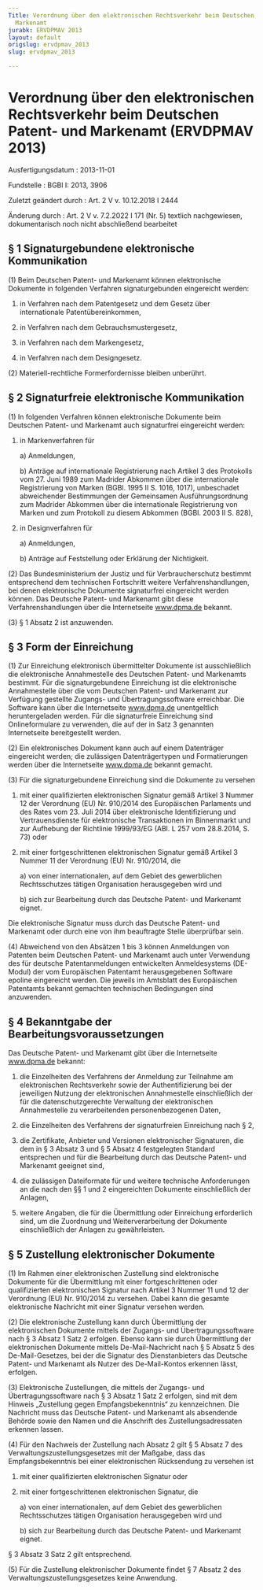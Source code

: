 ```yaml
---
Title: Verordnung über den elektronischen Rechtsverkehr beim Deutschen Patent- und
  Markenamt
jurabk: ERVDPMAV 2013
layout: default
origslug: ervdpmav_2013
slug: ervdpmav_2013

---
```


# Verordnung über den elektronischen Rechtsverkehr beim Deutschen Patent- und Markenamt (ERVDPMAV 2013)

Ausfertigungsdatum
:   2013-11-01

Fundstelle
:   BGBl I: 2013, 3906

Zuletzt geändert durch
:   Art. 2 V v. 10.12.2018 I 2444

Änderung durch
:   Art. 2 V v. 7.2.2022 I 171 (Nr. 5) textlich nachgewiesen, dokumentarisch noch nicht abschließend bearbeitet


## § 1 Signaturgebundene elektronische Kommunikation

(1) Beim Deutschen Patent- und Markenamt können elektronische
Dokumente in folgenden Verfahren signaturgebunden eingereicht werden:

1.  in Verfahren nach dem Patentgesetz und dem Gesetz über internationale
    Patentübereinkommen,


2.  in Verfahren nach dem Gebrauchsmustergesetz,


3.  in Verfahren nach dem Markengesetz,


4.  in Verfahren nach dem Designgesetz.




(2) Materiell-rechtliche Formerfordernisse bleiben unberührt.


## § 2 Signaturfreie elektronische Kommunikation

(1) In folgenden Verfahren können elektronische Dokumente beim
Deutschen Patent- und Markenamt auch signaturfrei eingereicht werden:

1.  in Markenverfahren für

    a)  Anmeldungen,


    b)  Anträge auf internationale Registrierung nach Artikel 3 des Protokolls
        vom 27. Juni 1989 zum Madrider Abkommen über die internationale
        Registrierung von Marken (BGBl. 1995 II S. 1016, 1017), unbeschadet
        abweichender Bestimmungen der Gemeinsamen Ausführungsordnung zum
        Madrider Abkommen über die internationale Registrierung von Marken und
        zum Protokoll zu diesem Abkommen (BGBl. 2003 II S. 828),





2.  in Designverfahren für

    a)  Anmeldungen,


    b)  Anträge auf Feststellung oder Erklärung der Nichtigkeit.







(2) Das Bundesministerium der Justiz und für Verbraucherschutz
bestimmt entsprechend dem technischen Fortschritt weitere
Verfahrenshandlungen, bei denen elektronische Dokumente signaturfrei
eingereicht werden können. Das Deutsche Patent- und Markenamt gibt
diese Verfahrenshandlungen über die Internetseite www.dpma.de bekannt.

(3) § 1 Absatz 2 ist anzuwenden.


## § 3 Form der Einreichung

(1) Zur Einreichung elektronisch übermittelter Dokumente ist
ausschließlich die elektronische Annahmestelle des Deutschen Patent-
und Markenamts bestimmt. Für die signaturgebundene Einreichung ist die
elektronische Annahmestelle über die vom Deutschen Patent- und
Markenamt zur Verfügung gestellte Zugangs- und Übertragungssoftware
erreichbar. Die Software kann über die Internetseite www.dpma.de
unentgeltlich heruntergeladen werden. Für die signaturfreie
Einreichung sind Onlineformulare zu verwenden, die auf der in Satz 3
genannten Internetseite bereitgestellt werden.

(2) Ein elektronisches Dokument kann auch auf einem Datenträger
eingereicht werden; die zulässigen Datenträgertypen und Formatierungen
werden über die Internetseite www.dpma.de bekannt gemacht.

(3) Für die signaturgebundene Einreichung sind die Dokumente zu
versehen

1.  mit einer qualifizierten elektronischen Signatur gemäß Artikel 3
    Nummer 12 der Verordnung (EU) Nr. 910/2014 des Europäischen Parlaments
    und des Rates vom 23. Juli 2014 über elektronische Identifizierung und
    Vertrauensdienste für elektronische Transaktionen im Binnenmarkt und
    zur Aufhebung der Richtlinie 1999/93/EG (ABl. L 257 vom 28.8.2014, S.
    73) oder


2.  mit einer fortgeschrittenen elektronischen Signatur gemäß Artikel 3
    Nummer 11 der Verordnung (EU) Nr. 910/2014, die

    a)  von einer internationalen, auf dem Gebiet des gewerblichen
        Rechtsschutzes tätigen Organisation herausgegeben wird und


    b)  sich zur Bearbeitung durch das Deutsche Patent- und Markenamt eignet.






Die elektronische Signatur muss durch das Deutsche Patent- und
Markenamt oder durch eine von ihm beauftragte Stelle überprüfbar sein.

(4) Abweichend von den Absätzen 1 bis 3 können Anmeldungen von
Patenten beim Deutschen Patent- und Markenamt auch unter Verwendung
des für deutsche Patentanmeldungen entwickelten Anmeldesystems (DE-
Modul) der vom Europäischen Patentamt herausgegebenen Software epoline
eingereicht werden. Die jeweils im Amtsblatt des Europäischen
Patentamts bekannt gemachten technischen Bedingungen sind anzuwenden.


## § 4 Bekanntgabe der Bearbeitungsvoraussetzungen

Das Deutsche Patent- und Markenamt gibt über die Internetseite
www.dpma.de bekannt:

1.  die Einzelheiten des Verfahrens der Anmeldung zur Teilnahme am
    elektronischen Rechtsverkehr sowie der Authentifizierung bei der
    jeweiligen Nutzung der elektronischen Annahmestelle einschließlich der
    für die datenschutzgerechte Verwaltung der elektronischen
    Annahmestelle zu verarbeitenden personenbezogenen Daten,


2.  die Einzelheiten des Verfahrens der signaturfreien Einreichung nach §
    2,


3.  die Zertifikate, Anbieter und Versionen elektronischer Signaturen, die
    dem in § 3 Absatz 3 und § 5 Absatz 4 festgelegten Standard entsprechen
    und für die Bearbeitung durch das Deutsche Patent- und Markenamt
    geeignet sind,


4.  die zulässigen Dateiformate für und weitere technische Anforderungen
    an die nach den §§ 1 und 2 eingereichten Dokumente einschließlich der
    Anlagen,


5.  weitere Angaben, die für die Übermittlung oder Einreichung
    erforderlich sind, um die Zuordnung und Weiterverarbeitung der
    Dokumente einschließlich der Anlagen zu gewährleisten.





## § 5 Zustellung elektronischer Dokumente

(1) Im Rahmen einer elektronischen Zustellung sind elektronische
Dokumente für die Übermittlung mit einer fortgeschrittenen oder
qualifizierten elektronischen Signatur nach Artikel 3 Nummer 11 und 12
der Verordnung (EU) Nr. 910/2014 zu versehen. Dabei kann die gesamte
elektronische Nachricht mit einer Signatur versehen werden.

(2) Die elektronische Zustellung kann durch Übermittlung der
elektronischen Dokumente mittels der Zugangs- und Übertragungssoftware
nach § 3 Absatz 1 Satz 2 erfolgen. Ebenso kann sie durch Übermittlung
der elektronischen Dokumente mittels De-Mail-Nachricht nach § 5 Absatz
5 des De-Mail-Gesetzes, bei der die Signatur des Dienstanbieters das
Deutsche Patent- und Markenamt als Nutzer des De-Mail-Kontos erkennen
lässt, erfolgen.

(3) Elektronische Zustellungen, die mittels der Zugangs- und
Übertragungssoftware nach § 3 Absatz 1 Satz 2 erfolgen, sind mit dem
Hinweis „Zustellung gegen Empfangsbekenntnis“ zu kennzeichnen. Die
Nachricht muss das Deutsche Patent- und Markenamt als absendende
Behörde sowie den Namen und die Anschrift des Zustellungsadressaten
erkennen lassen.

(4) Für den Nachweis der Zustellung nach Absatz 2 gilt § 5 Absatz 7
des Verwaltungszustellungsgesetzes mit der Maßgabe, dass das
Empfangsbekenntnis bei einer elektronischen Rücksendung zu versehen
ist

1.  mit einer qualifizierten elektronischen Signatur oder


2.  mit einer fortgeschrittenen elektronischen Signatur, die

    a)  von einer internationalen, auf dem Gebiet des gewerblichen
        Rechtsschutzes tätigen Organisation herausgegeben wird und


    b)  sich zur Bearbeitung durch das Deutsche Patent- und Markenamt eignet.






§ 3 Absatz 3 Satz 2 gilt entsprechend.

(5) Für die Zustellung elektronischer Dokumente findet § 7 Absatz 2
des Verwaltungszustellungsgesetzes keine Anwendung.

